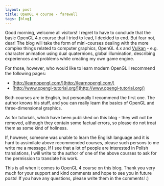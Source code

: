 ```yaml
---
layout: post
title: OpenGL 4 course - farewell
tags: [blog]
---
```


Good morning, welcome all visitors! I regret to have to conclude that the basic OpenGL 4.x course that I tried to lead, I decided to end. But fear not, dear! The blog will take the form of mini-courses dealing with the more complex things related to computer graphics, OpenGL 4.x and [Vulkan](https://www.khronos.org/vulkan/) - e.g. character animation using dual quaternions, global illumination, describing experiences and problems while creating my own game engine.

For those, however, who would like to learn modern OpenGL I recommend the following pages:

*   [http://learnopengl.com/](http://learnopengl.com/)
*   [http://www.opengl-tutorial.org/](http://www.opengl-tutorial.org/)

Both courses are in English, but personally I recommend the first one. The author knows his stuff, and you can really learn the basics of OpenGL and three-dimensional graphics.

As for tutorials, which have been published on this blog - they will not be removed, although they contain some factual errors, so please do not treat them as some kind of holiness.

If, however, someone was unable to learn the English language and it is hard to assimilate above recommended courses, please such persons to me write me a message. If I see that a lot of people are interested in Polish translations, I will write to the author of one of the above courses to ask for the permission to translate his work.

This is all when it comes to OpenGL 4 course on this blog. Thank you very much for your support and kind comments and hope to see you in future posts! If you have any questions, please write them in the comments! :)

